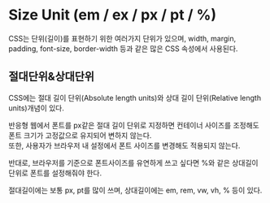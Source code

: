 # Size Unit (em / ex / px / pt / %)

CSS는 단위(길이)를 표현하기 위한 여러가지 단위가 있으며, width, margin, padding, font-size, border-width 등과 같은 많은 CSS 속성에서 사용된다.

## 절대단위&상대단위

CSS에는 절대 길이 단위(Absolute length units)와 상대 길이 단위(Relative length units)개념이 있다.

반응형 웹에서 폰트를 px같은 절대 길이 단위로 지정하면 컨테이너 사이즈를 조정해도 폰트 크기가 고정값으로 유지되어 변하지 않는다.<br/>
또한, 사용자가 브라우저 내 설정에서 폰트 사이즈를 변경해도 적용되지 않는다.

반대로, 브라우저를 기준으로 폰트사이즈를 유연하게 쓰고 싶다면 %와 같은 상대길이단위로 폰트를 설정해줘야 한다.

절대길이에는 보통 px, pt를 많이 쓰며,
상대길이에는 em, rem, vw, vh, % 등이 있다.
